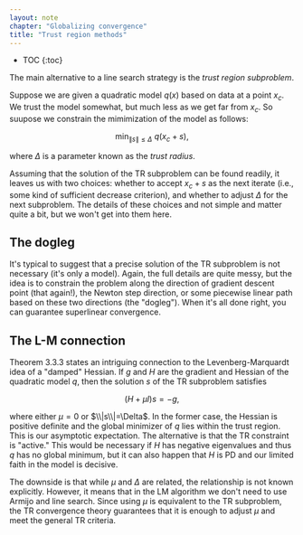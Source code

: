 ```yaml
---
layout: note
chapter: "Globalizing convergence"
title: "Trust region methods"
---
```

* TOC
{:toc}

The main alternative to a line search strategy is the *trust region subproblem*. 

Suppose we are given a quadratic model $q(x)$ based on data at a point $x_c$. We trust the model somewhat, but much less as we get far from $x_c$. So suupose we constrain the mimimization of the model as follows: 

$$\min_{\|s\|\le \Delta} \: q(x_c+s),$$

where $\Delta$ is a parameter known as the *trust radius*. 

Assuming that the solution of the TR subproblem can be found readily, it leaves us with two choices: whether to accept $x_c+s$ as the next iterate (i.e., some kind of sufficient decrease criterion), and whether to adjust $\Delta$ for the next subproblem. The details of these choices and not simple and matter quite a bit, but we won't get into them here. 

## The dogleg

It's typical to suggest that a precise solution of the TR subproblem is not necessary (it's only a model). Again, the full details are quite messy, but the idea is to constrain the problem along the direction of gradient descent point (that again!), the Newton step direction, or some piecewise linear path based on these two directions (the "dogleg"). When it's all done right, you can guarantee superlinear convergence. 

## The L-M connection

Theorem 3.3.3 states an intriguing connection to the Levenberg-Marquardt idea of a "damped" Hessian. If $g$ and $H$ are the gradient and Hessian of the quadratic model $q$, then the solution $s$ of the TR subproblem satisfies

$$(H+\mu I)s=-g,$$

where either $\mu=0$ or $\\|s\\|=\Delta$. In the former case, the Hessian is positive definite and the global minimizer of $q$ lies within the trust region. This is our asymptotic expectation. The alternative is that the TR constraint is "active." This would be necessary if $H$ has negative eigenvalues and thus $q$ has no global minimum, but it can also happen that $H$ is PD and our limited faith in the model is decisive. 

The downside is that while $\mu$ and $\Delta$ are related, the relationship is not known explicitly. However, it means that in the LM algorithm we don't need to use Armijo and line search. Since using $\mu$ is equivalent to the TR subproblem, the TR convergence theory guarantees that it is enough to adjust $\mu$ and meet the general TR criteria.
